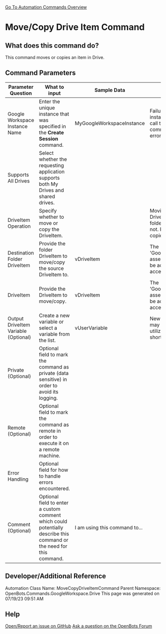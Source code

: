 <!--TITLE: Move/Copy Drive Item Command -->
<!-- SUBTITLE: a command in the Google Workspace Commands\Drive group. -->
[Go To Automation Commands Overview](/automation-commands)


# Move/Copy Drive Item Command


## What does this command do?
This command moves or copies an item in Drive.


## Command Parameters
| Parameter Question   	| What to input  	|  Sample Data 	| Remarks  	|
| ---                    | ---               | ---           | ---       |
|Google Workspace Instance Name|Enter the unique instance that was specified in the **Create Session** command.|MyGoogleWorkspaceInstance|Failure to enter the correct instance or failure to first call the **Create Session** command will cause an error.|
|Supports All Drives|Select whether the requesting application supports both My Drives and shared drives.|||
|DriveItem Operation|Specify whether to move or copy the DriveItem.||Moving will remove the DriveItem from the original folder while copying will not. Folders cannot be copied.|
|Destination Folder DriveItem|Provide the folder DriveItem to move/copy the source DriveItem to.|vDriveItem|The 'Google.Apis.Drive.v3.Data' assembly reference must be added to 'Imports' to access this type.|
|DriveItem|Provide the DriveItem to move/copy.|vDriveItem|The 'Google.Apis.Drive.v3.Data' assembly reference must be added to 'Imports' to access this type.|
|Output DriveItem Variable (Optional)|Create a new variable or select a variable from the list.|vUserVariable|New variables/arguments may be instantiated by utilizing the Ctrl+K/Ctrl+J shortcuts.|
|Private (Optional)|Optional field to mark the command as private (data sensitive) in order to avoid its logging.|||
|Remote (Optional)|Optional field to mark the command as remote in order to execute it on a remote machine.|||
|Error Handling|Optional field for how to handle errors encountered.|||
|Comment (Optional)|Optional field to enter a custom comment which could potentially describe this command or the need for this command.|I am using this command to...||


## Developer/Additional Reference
Automation Class Name: MoveCopyDriveItemCommand
Parent Namespace: OpenBots.Commands.GoogleWorkspace.Drive
This page was generated on 07/19/23 09:51 AM


## Help
[Open/Report an issue on GitHub](https://github.com/OpenBotsAI/OpenBots.Studio/issues/new)
[Ask a question on the OpenBots Forum](https://openbots.ai/forums/)
